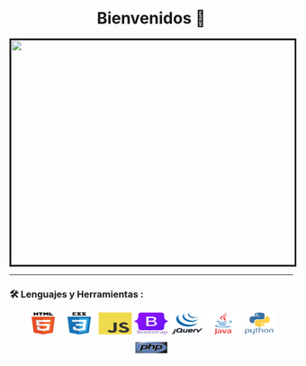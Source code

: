 <h1 align = "center"> Bienvenidos 👋</h1>
<div id = "header" align = "center">
  <img border= "3px" src = "https://www.bold.ne.jp/engineer-club/wp-content/uploads/2018/06/shutterstock_1087445741-991x607.jpg" width="800px" height="400px">
 </div>
 
 ---
### :hammer_and_wrench: Lenguajes y Herramientas :
<div align = "center">
    <img src="https://github.com/devicons/devicon/blob/master/icons/html5/html5-original-wordmark.svg" width = "60" height = "40">
    <img src="https://github.com/devicons/devicon/blob/master/icons/css3/css3-original-wordmark.svg" width = "60" height = "40">
    <img src="https://github.com/devicons/devicon/blob/master/icons/javascript/javascript-original.svg" width = "60" height = "40">
    <img src="https://github.com/devicons/devicon/blob/master/icons/bootstrap/bootstrap-original-wordmark.svg" width = "60" height = "40">
    <img src="https://github.com/devicons/devicon/blob/master/icons/jquery/jquery-original-wordmark.svg" width = "60" height = "40">
    <img src="https://github.com/devicons/devicon/blob/master/icons/java/java-original-wordmark.svg" width = "60" height = "40">
    <img src="https://github.com/devicons/devicon/blob/master/icons/python/python-original-wordmark.svg" width = "60" height = "40">
    <img src="https://github.com/devicons/devicon/blob/master/icons/php/php-original.svg" width = "60" height = "40">
  
 </div>
<!--
**Davidluis96/Davidluis96** is a ✨ _special_ ✨ repository because its `README.md` (this file) appears on your GitHub profile.

Here are some ideas to get you started:

- 🔭 I’m currently working on ...
- 🌱 I’m currently learning ...
- 👯 I’m looking to collaborate on ...
- 🤔 I’m looking for help with ...
- 💬 Ask me about ...
- 📫 How to reach me: ...
- 😄 Pronouns: ...
- ⚡ Fun fact: ...
-->
